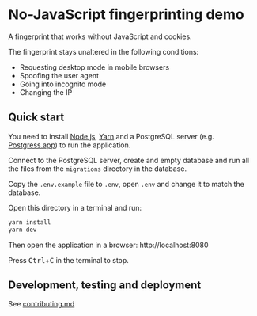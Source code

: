 # No-JavaScript fingerprinting demo

A fingerprint that works without JavaScript and cookies.

The fingerprint stays unaltered in the following conditions:

- Requesting desktop mode in mobile browsers
- Spoofing the user agent
- Going into incognito mode
- Changing the IP

## Quick start

You need to install [Node.js](https://nodejs.org), [Yarn](https://yarnpkg.com)
and a PostgreSQL server (e.g. [Postgress.app](https://postgresapp.com)) to run the application.

Connect to the PostgreSQL server, create and empty database and run all the files from the `migrations` directory in the database.

Copy the `.env.example` file to `.env`, open `.env` and change it to match the database.

Open this directory in a terminal and run:

```bash
yarn install
yarn dev
```

Then open the application in a browser: http://localhost:8080

Press <kbd>Ctrl</kbd>+<kbd>C</kbd> in the terminal to stop.

## Development, testing and deployment

See [contributing.md](contributing.md)

